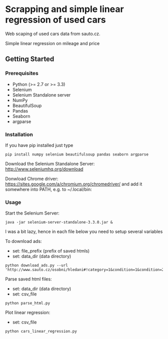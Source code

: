 # Scrapping and simple linear regression of used cars

Web scaping of used cars data from sauto.cz. 

Simple linear regression on mileage and price

## Getting Started

### Prerequisites

* Python (>= 2.7 or >= 3.3)
* Selenium
* Selenium Standalone server
* NumPy
* BeautifulSoup
* Pandas
* Seaborn
* argparse

### Installation

If you have pip installed just type
```
pip install numpy selenium beautifulsoup pandas seaborn argparse
```

Download the Selenium Standalone Server: http://www.seleniumhq.org/download

Donwload Chrome driver: https://sites.google.com/a/chromium.org/chromedriver/ and add it somewhere into PATH, e.g. to ~/.local/bin:


### Usage

Start the Selenium Server:
```
java -jar selenium-server-standalone-3.3.0.jar &
```

I was a bit lazy, hence in each file below you need to setup several variables 

To download ads:

* set: file_prefix (prefix of saved htmls)
* set: data_dir (data directory)
```
python download_ads.py --url 'http://www.sauto.cz/osobni/hledani#!category=1&condition=1&condition=2&condition=4&fuel=2&subCategory=6&manufacturer=93&model=705&page=1'
```

Parse saved html files:

* set: data_dir (data directory)
* set: csv_file

```
python parse_html.py
```

Plot linear regression:

* set: csv_file

```
python cars_linear_regression.py
```

